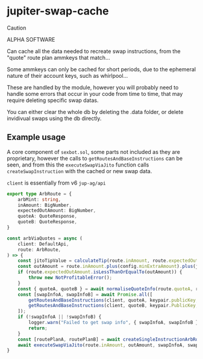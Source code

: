 # jupiter-swap-cache

> [!CAUTION]
> ALPHA SOFTWARE

Can cache all the data needed to recreate swap instructions, from the "quote" route plan ammkeys that match...

Some ammkeys can only be cached for short periods, due to the ephemeral nature of their account keys, such as whirlpool...

These are handled by the module, however you will probably need to handle some errors that occur in your code from time to time, that may require deleting specific swap datas.

You can either clear the whole db by deleting the .data folder, or delete invidivual swaps using the db directly.

## Example usage

A core component of `sexbot.sol`, some parts not included as they are proprietary, however the calls to `getRoutesAndBaseInstructions` can be seen, and from this the `executeSwapViaJito` function calls `createSwapInstruction` with the cached or new swap data.

`client` is essentially from v6 `jup-ag/api`

```typescript
export type ArbRoute = {
    arbMint: string,
    inAmount: BigNumber,
    expectedOutAmount: BigNumber,
    quoteA: QuoteResponse,
    quoteB: QuoteResponse,
}

const arbViaQuotes = async (
    client: DefaultApi,
    route: ArbRoute,
) => {
    const jitoTipValue = calculateTip(route.inAmount, route.expectedOutAmount, config.jito.tipPercentage, config.jito.minTip, config.jito.maxTip)
    const outAmount = route.inAmount.plus(config.minExtraAmount).plus(jitoTipValue).decimalPlaces(0)
    if (route.expectedOutAmount.isLessThanOrEqualTo(outAmount)) {
        throw new NotProfitableError();
    }
    const { quoteA, quoteB } = await normaliseQuoteInfo(route.quoteA, route.quoteB);
    const [swapInfoA, swapInfoB] = await Promise.all([
        getRoutesAndBaseInstructions(client, quoteA, keypair.publicKey, true, tempCacheDexes),
        getRoutesAndBaseInstructions(client, quoteB, keypair.PublicKey, true, tempCacheDexes),
    ]);
    if (!swapInfoA || !swapInfoB) {
        logger.warn("Failed to get swap info", { swapInfoA, swapInfoB });
        return;
    }
    const [routePlanA, routePlanB] = await createSingleInstructionArbRoute(swapInfoA.decodedRoutePlan, swapInfoB.decodedRoutePlan);
    await executeSwapViaJito(route.inAmount, outAmount, swapInfoA, swapInfoB, routePlanA, routePlanB, jitoTipValue);
}
```